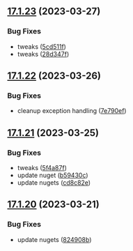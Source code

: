 ## [17.1.23](https://github.com/phandcock/GrampsView/compare/v17.1.22...v17.1.23) (2023-03-27)


### Bug Fixes

* tweaks ([5cd511f](https://github.com/phandcock/GrampsView/commit/5cd511f00f915c126364df311513b68726042849))
* tweaks ([28d347f](https://github.com/phandcock/GrampsView/commit/28d347ffda644f2a57a65ec239a681e7bf9a1ad8))



## [17.1.22](https://github.com/phandcock/GrampsView/compare/v17.1.21...v17.1.22) (2023-03-26)


### Bug Fixes

* cleanup exception handling ([7e790ef](https://github.com/phandcock/GrampsView/commit/7e790ef74f7063e25a539931b8a843d3691fde64))



## [17.1.21](https://github.com/phandcock/GrampsView/compare/v17.1.20...v17.1.21) (2023-03-25)


### Bug Fixes

* tweaks ([5f4a87f](https://github.com/phandcock/GrampsView/commit/5f4a87f3ef9987808666cf8580171984550e514c))
* update nuget ([b59430c](https://github.com/phandcock/GrampsView/commit/b59430cc5d0d1fee8be6b800067a3e06fa505541))
* update nugets ([cd8c82e](https://github.com/phandcock/GrampsView/commit/cd8c82e077cc9824541d974d7d279b7960bc36c6))



## [17.1.20](https://github.com/phandcock/GrampsView/compare/v17.1.19...v17.1.20) (2023-03-21)


### Bug Fixes

* update nugets ([824908b](https://github.com/phandcock/GrampsView/commit/824908b5e7ed36bca7130c2e9146e6fcd9c91c31))



